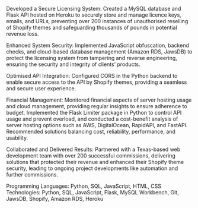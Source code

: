 Developed a Secure Licensing System: Created a MySQL database and Flask API hosted on Heroku to securely store and manage licence keys, emails, and URLs, preventing over 200 instances of unauthorised reselling of Shopify themes and safeguarding thousands of pounds in potential revenue loss.

Enhanced System Security: Implemented JavaScript obfuscation, backend checks, and cloud-based database management (Amazon RDS, JawsDB) to protect the licensing system from tampering and reverse engineering, ensuring the security and integrity of clients’ products.

Optimised API Integration: Configured CORS in the Python backend to enable secure access to the API by Shopify themes, providing a seamless and secure user experience.

Financial Management: Monitored financial aspects of server hosting usage and cloud management, providing regular insights to ensure adherence to budget. Implemented the Flask Limiter package in Python to control API usage and prevent overload, and conducted a cost-benefit analysis of server hosting options such as AWS, DigitalOcean, RapidAPI, and FastAPI. Recommended solutions balancing cost, reliability, performance, and usability.

Collaborated and Delivered Results: Partnered with a Texas-based web development team with over 200 successful commissions, delivering solutions that protected their revenue and enhanced their Shopify theme security, leading to ongoing project developments like automation and further commissions.

Programming Languages: Python, SQL, JavaScript, HTML, CSS
Technologies: Python, SQL, JavaScript, Flask, MySQL Workbench, Git, JawsDB, Shopify, Amazon RDS, Heroku
